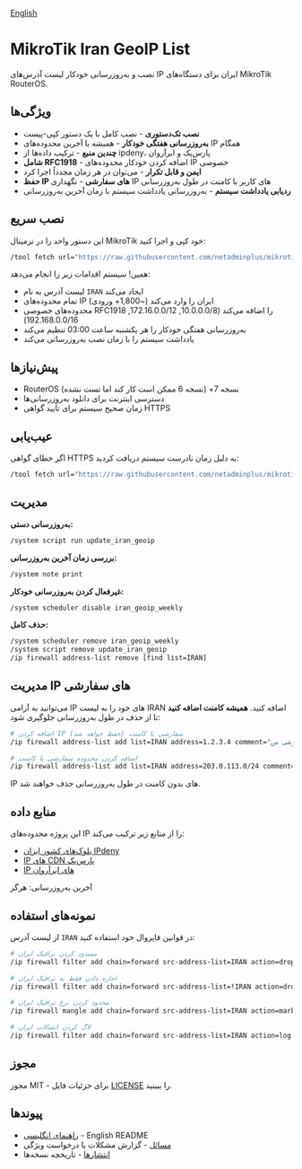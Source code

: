 [English](https://github.com/netadminplus/mikrotik-iran-geoip/blob/main/README.md)
# MikroTik Iran GeoIP List

نصب و به‌روزرسانی خودکار لیست آدرس‌های IP ایران برای دستگاه‌های MikroTik RouterOS.

## ویژگی‌ها

- **نصب تک‌دستوری** - نصب کامل با یک دستور کپی-پیست
- **به‌روزرسانی هفتگی خودکار** - همیشه با آخرین محدوده‌های IP همگام
- **چندین منبع** - ترکیب داده‌ها از ipdeny، پارس‌پک و ابرآروان
- **شامل RFC1918** - اضافه کردن خودکار محدوده‌های IP خصوصی
- **ایمن و قابل تکرار** - می‌توان در هر زمان مجدداً اجرا کرد
- **حفظ IP های سفارشی** - نگهداری IP های کاربر با کامنت در طول به‌روزرسانی
- **ردیابی یادداشت سیستم** - به‌روزرسانی یادداشت سیستم با زمان آخرین به‌روزرسانی

## نصب سریع

این دستور واحد را در ترمینال MikroTik خود کپی و اجرا کنید:

```bash
/tool fetch url="https://raw.githubusercontent.com/netadminplus/mikrotik-iran-geoip/main/installer.rsc" mode=https dst-path=installer.rsc; /import file-name=installer.rsc
```

همین! سیستم اقدامات زیر را انجام می‌دهد:
- لیست آدرس به نام `IRAN` ایجاد می‌کند
- تمام محدوده‌های IP ایران را وارد می‌کند (~1,800+ ورودی)
- محدوده‌های خصوصی RFC1918 را اضافه می‌کند (10.0.0.0/8, 172.16.0.0/12, 192.168.0.0/16)
- به‌روزرسانی هفتگی خودکار را هر یکشنبه ساعت 03:00 تنظیم می‌کند
- یادداشت سیستم را با زمان نصب به‌روزرسانی می‌کند

## پیش‌نیازها

- RouterOS نسخه 7+ (نسخه 6 ممکن است کار کند اما تست نشده)
- دسترسی اینترنت برای دانلود به‌روزرسانی‌ها
- زمان صحیح سیستم برای تأیید گواهی HTTPS

## عیب‌یابی

اگر خطای گواهی HTTPS به دلیل زمان نادرست سیستم دریافت کردید:

```bash
/tool fetch url="https://raw.githubusercontent.com/netadminplus/mikrotik-iran-geoip/main/installer.rsc" mode=https check-certificate=no dst-path=installer.rsc; /import file-name=installer.rsc
```

## مدیریت

**به‌روزرسانی دستی:**
```bash
/system script run update_iran_geoip
```

**بررسی زمان آخرین به‌روزرسانی:**
```bash
/system note print
```

**غیرفعال کردن به‌روزرسانی خودکار:**
```bash
/system scheduler disable iran_geoip_weekly
```

**حذف کامل:**
```bash
/system scheduler remove iran_geoip_weekly
/system script remove update_iran_geoip
/ip firewall address-list remove [find list=IRAN]
```

## مدیریت IP های سفارشی

می‌توانید به آرامی IP های خود را به لیست IRAN اضافه کنید. **همیشه کامنت اضافه کنید** تا از حذف در طول به‌روزرسانی جلوگیری شود:

```bash
# اضافه کردن IP سفارشی با کامنت (حفظ خواهد شد)
/ip firewall address-list add list=IRAN address=1.2.3.4 comment="سرور سفارشی من"

# اضافه کردن محدوده سفارشی با کامنت
/ip firewall address-list add list=IRAN address=203.0.113.0/24 comment="شبکه شرکت"
```

IP های بدون کامنت در طول به‌روزرسانی حذف خواهند شد.

## منابع داده

این پروژه محدوده‌های IP را از منابع زیر ترکیب می‌کند:
- [بلوک‌های کشور ایران IPdeny](https://www.ipdeny.com/ipblocks/data/countries/ir.zone)
- [IP های CDN پارس‌پک](https://parspack.com/cdnips.txt)
- [IP های ابرآروان](https://www.arvancloud.ir/fa/ips.txt)

آخرین به‌روزرسانی: <!--LAST_UPDATED-->هرگز<!--/LAST_UPDATED-->

## نمونه‌های استفاده

از لیست آدرس `IRAN` در قوانین فایروال خود استفاده کنید:

```bash
# مسدود کردن ترافیک ایران
/ip firewall filter add chain=forward src-address-list=IRAN action=drop

# اجازه دادن فقط به ترافیک ایران
/ip firewall filter add chain=forward src-address-list=!IRAN action=drop

# محدود کردن نرخ ترافیک ایران
/ip firewall mangle add chain=forward src-address-list=IRAN action=mark-connection new-connection-mark=iran-conn

# لاگ کردن اتصالات ایران
/ip firewall filter add chain=forward src-address-list=IRAN action=log log-prefix="Iran-Traffic"
```

## مجوز

مجوز MIT - برای جزئیات فایل [LICENSE](LICENSE) را ببینید.

## پیوندها

- [راهنمای انگلیسی](README.md) - English README
- [مسائل](../../issues) - گزارش مشکلات یا درخواست ویژگی
- [انتشارها](../../releases) - تاریخچه نسخه‌ها
